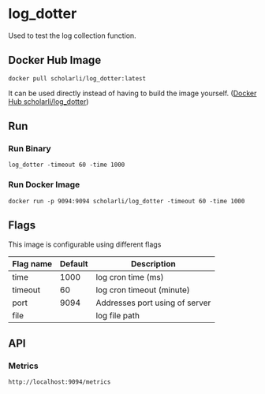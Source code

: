log_dotter
==============

Used to test the log collection function.

Docker Hub Image
----------------

```shell
docker pull scholarli/log_dotter:latest
```

It can be used directly instead of having to build the image yourself. ([Docker Hub scholarli/log_dotter](https://hub.docker.com/r/scholarli/log_dotter))

Run
---

### Run Binary

```shell
log_dotter -timeout 60 -time 1000
```

### Run Docker Image

```
docker run -p 9094:9094 scholarli/log_dotter -timeout 60 -time 1000
```

Flags
-----

This image is configurable using different flags

| Flag name                    | Default    | Description                                                                                         |
| ---------------------------- | ---------- | --------------------------------------------------------------------------------------------------- |
| time                 | 1000       | log cron time (ms)                                                                                          |
| timeout              | 60         | log cron timeout (minute)                                                                                   |
| port                 | 9094       | Addresses port using of server                                                                              |
| file                 |            | log file path                                                                                               |

API
---

### Metrics

```
http://localhost:9094/metrics
```
